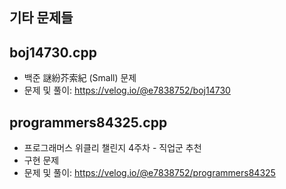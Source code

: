 ## 기타 문제들

## boj14730.cpp
- 백준 謎紛芥索紀 (Small) 문제
- 문제 및 풀이: https://velog.io/@e7838752/boj14730

## programmers84325.cpp
- 프로그래머스 위클리 챌린지 4주차 - 직업군 추천
- 구현 문제
- 문제 및 풀이: https://velog.io/@e7838752/programmers84325
